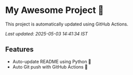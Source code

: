 # My Awesome Project 🚀

This project is automatically updated using GitHub Actions.

_Last updated: 2025-05-03 14:41:34 IST_

## Features
- Auto-update README using Python 🐍
- Auto Git push with GitHub Actions 🤖
